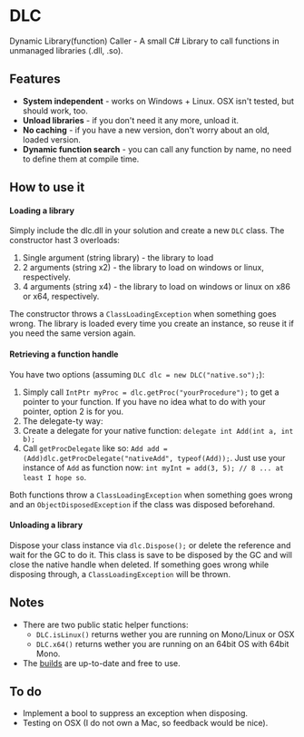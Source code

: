 DLC
===

Dynamic Library(function) Caller - A small C# Library to call functions in unmanaged libraries (.dll, .so). 

Features
--------

- **System independent** - works on Windows + Linux. OSX isn't tested, but should work, too.
- **Unload libraries** - if you don't need it any more, unload it. 
- **No caching** - if you have a new version, don't worry about an old, loaded version.
- **Dynamic function search** - you can call any function by name, no need to define them at compile time.

How to use it
-------------

#### Loading a library

Simply include the dlc.dll in your solution and create a new `DLC` class. The constructor hast 3 overloads:

1. Single argument (string library) - the library to load
2. 2 arguments (string x2) - the library to load on windows or linux, respectively.
3. 4 arguments (string x4) - the library to load on windows or linux on x86 or x64, respectively.

The constructor throws a `ClassLoadingException` when something goes wrong. The library is loaded every time you create an instance, so reuse it if you need the same version again. 

#### Retrieving a function handle
You have two options (assuming `DLC dlc = new DLC("native.so");`):

1. Simply call `IntPtr myProc = dlc.getProc("yourProcedure");` to get a pointer to your function. If you have no idea what to do with your pointer, option 2 is for you.
2. The delegate-ty way:
  1. Create a delegate for your native function: `delegate int Add(int a, int b);`
  2. Call `getProcDelegate` like so: `Add add = (Add)dlc.getProcDelegate("nativeAdd", typeof(Add));`. Just use your instance of `Add` as function now: `int myInt = add(3, 5); // 8 ... at least I hope so`.

Both functions throw a `ClassLoadingException` when something goes wrong and an `ObjectDisposedException` if the class was disposed beforehand.

#### Unloading a library
Dispose your class instance via `dlc.Dispose();` or delete the reference and wait for the GC to do it. This class is save to be disposed by the GC and will close the native handle when deleted. If something goes wrong while disposing through, a `ClassLoadingException` will be thrown.

Notes
-----

- There are two public static helper functions:
  - `DLC.isLinux()` returns wether you are running on Mono/Linux or OSX
  - `DLC.x64()` returns wether you are running on an 64bit OS with 64bit Mono.
- The [builds](../../tree/master/DLC/bin) are up-to-date and free to use.

To do
-----

- Implement a bool to suppress an exception when disposing.
- Testing on OSX (I do not own a Mac, so feedback would be nice).


